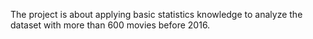 The project is about applying basic statistics knowledge to analyze the dataset with more than 600 movies before 2016.
